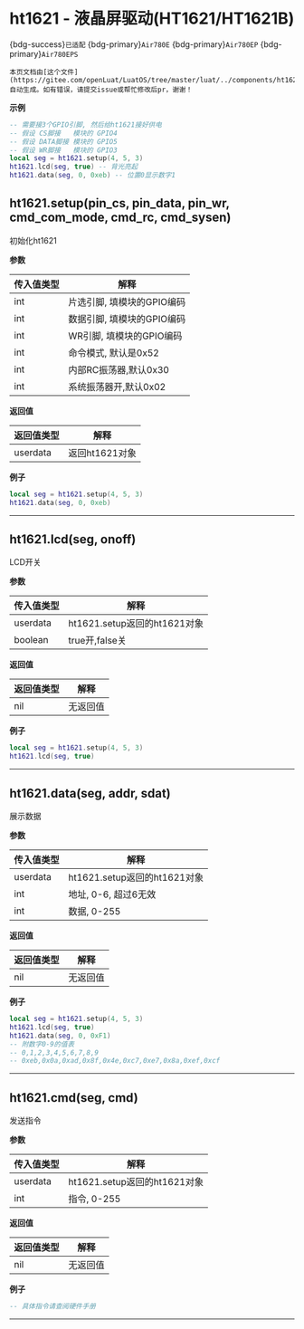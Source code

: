 # ht1621 - 液晶屏驱动(HT1621/HT1621B)

{bdg-success}`已适配` {bdg-primary}`Air780E` {bdg-primary}`Air780EP` {bdg-primary}`Air780EPS`

```{note}
本页文档由[这个文件](https://gitee.com/openLuat/LuatOS/tree/master/luat/../components/ht1621/binding/luat_lib_ht1621.c)自动生成。如有错误，请提交issue或帮忙修改后pr，谢谢！
```


**示例**

```lua
-- 需要接3个GPIO引脚, 然后给ht1621接好供电
-- 假设 CS脚接   模块的 GPIO4
-- 假设 DATA脚接 模块的 GPIO5
-- 假设 WR脚接   模块的 GPIO3
local seg = ht1621.setup(4, 5, 3)
ht1621.lcd(seg, true) -- 背光亮起
ht1621.data(seg, 0, 0xeb) -- 位置0显示数字1

```

## ht1621.setup(pin_cs, pin_data, pin_wr, cmd_com_mode, cmd_rc, cmd_sysen)



初始化ht1621

**参数**

|传入值类型|解释|
|-|-|
|int|片选引脚, 填模块的GPIO编码|
|int|数据引脚, 填模块的GPIO编码|
|int|WR引脚, 填模块的GPIO编码|
|int|命令模式, 默认是0x52|
|int|内部RC振荡器,默认0x30|
|int|系统振荡器开,默认0x02|

**返回值**

|返回值类型|解释|
|-|-|
|userdata|返回ht1621对象|

**例子**

```lua
local seg = ht1621.setup(4, 5, 3)
ht1621.data(seg, 0, 0xeb)

```

---

## ht1621.lcd(seg, onoff)



LCD开关

**参数**

|传入值类型|解释|
|-|-|
|userdata|ht1621.setup返回的ht1621对象|
|boolean|true开,false关|

**返回值**

|返回值类型|解释|
|-|-|
|nil|无返回值|

**例子**

```lua
local seg = ht1621.setup(4, 5, 3)
ht1621.lcd(seg, true)

```

---

## ht1621.data(seg, addr, sdat)



展示数据

**参数**

|传入值类型|解释|
|-|-|
|userdata|ht1621.setup返回的ht1621对象|
|int|地址, 0-6, 超过6无效|
|int|数据, 0-255|

**返回值**

|返回值类型|解释|
|-|-|
|nil|无返回值|

**例子**

```lua
local seg = ht1621.setup(4, 5, 3)
ht1621.lcd(seg, true)
ht1621.data(seg, 0, 0xF1)
-- 附数字0-9的值表
-- 0,1,2,3,4,5,6,7,8,9
-- 0xeb,0x0a,0xad,0x8f,0x4e,0xc7,0xe7,0x8a,0xef,0xcf

```

---

## ht1621.cmd(seg, cmd)



发送指令

**参数**

|传入值类型|解释|
|-|-|
|userdata|ht1621.setup返回的ht1621对象|
|int|指令, 0-255|

**返回值**

|返回值类型|解释|
|-|-|
|nil|无返回值|

**例子**

```lua
-- 具体指令请查阅硬件手册

```

---

